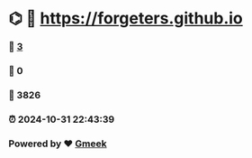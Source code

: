 # ⌬ :link: https://forgeters.github.io 
### :page_facing_up: [3](https://forgeters.github.io/tag.html) 
### :speech_balloon: 0 
### :hibiscus: 3826 
### :alarm_clock: 2024-10-31 22:43:39 
### Powered by :heart: [Gmeek](https://github.com/Meekdai/Gmeek)

